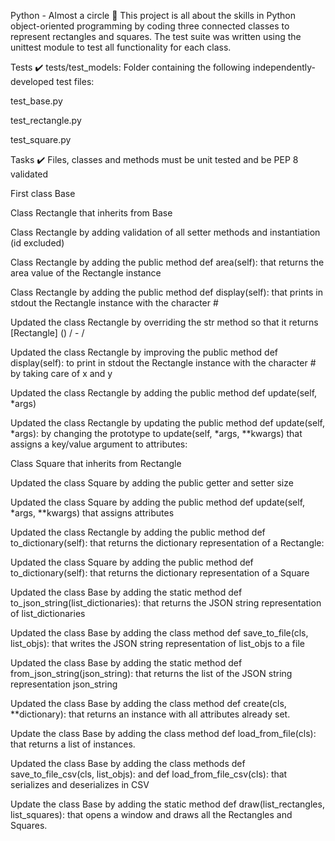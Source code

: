 Python - Almost a circle 🐍 This project is all about the skills in Python object-oriented programming by coding three connected classes to represent rectangles and squares. The test suite was written using the unittest module to test all functionality for each class.

Tests ✔️
tests/test_models: Folder containing the following
independently-developed test files:

test_base.py

test_rectangle.py

test_square.py

Tasks ✔️
Files, classes and methods must be unit tested and be PEP 8 validated

First class Base

Class Rectangle that inherits from Base

Class Rectangle by adding validation of all setter methods and instantiation (id excluded)

Class Rectangle by adding the public method def area(self): that returns the area value of the Rectangle instance

Class Rectangle by adding the public method def display(self): that prints in stdout the Rectangle instance with the character #

Updated the class Rectangle by overriding the str method so that it returns [Rectangle] () / - /

Updated the class Rectangle by improving the public method def display(self): to print in stdout the Rectangle instance with the character # by taking care of x and y

Updated the class Rectangle by adding the public method def update(self, *args)

Updated the class Rectangle by updating the public method def update(self, *args): by changing the prototype to update(self, *args, **kwargs) that assigns a key/value argument to attributes:

Class Square that inherits from Rectangle

Updated the class Square by adding the public getter and setter size

Updated the class Square by adding the public method def update(self, *args, **kwargs) that assigns attributes

Updated the class Rectangle by adding the public method def to_dictionary(self): that returns the dictionary representation of a Rectangle:

Updated the class Square by adding the public method def to_dictionary(self): that returns the dictionary representation of a Square

Updated the class Base by adding the static method def to_json_string(list_dictionaries): that returns the JSON string representation of list_dictionaries

Updated the class Base by adding the class method def save_to_file(cls, list_objs): that writes the JSON string representation of list_objs to a file

Updated the class Base by adding the static method def from_json_string(json_string): that returns the list of the JSON string representation json_string

Updated the class Base by adding the class method def create(cls, **dictionary): that returns an instance with all attributes already set.

Update the class Base by adding the class method def load_from_file(cls): that returns a list of instances.

Updated the class Base by adding the class methods def save_to_file_csv(cls, list_objs): and def load_from_file_csv(cls): that serializes and deserializes in CSV

Update the class Base by adding the static method def draw(list_rectangles, list_squares): that opens a window and draws all the Rectangles and Squares.
